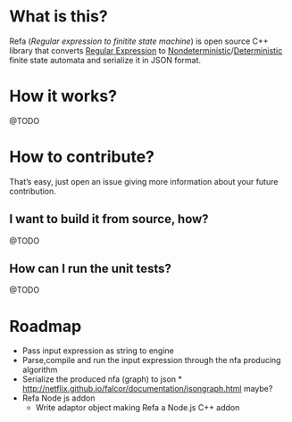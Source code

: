 # What is this?

Refa (*Regular expression to finitite state machine*) is open source C++ library that converts [Regular Expression](https://en.wikipedia.org/wiki/Regular_expression) to [Nondeterministic](https://en.wikipedia.org/wiki/Nondeterministic_finite_automaton)/[Deterministic](https://en.wikipedia.org/wiki/Deterministic_finite_automaton) finite state automata and serialize it in JSON format.

# How it works?
@TODO <include cool class diagram as png>

# How to contribute?
That’s easy, just open an issue giving more information about your future contribution.

## I want to build it from source, how?
@TODO

## How can I run the unit tests?
@TODO
	
# Roadmap

* Pass input expression as string to engine
* Parse,compile and run the input expression through the nfa producing algorithm
* Serialize the produced nfa (graph) to json  * http://netflix.github.io/falcor/documentation/jsongraph.html maybe?
* Refa Node js addon
  * Write adaptor object making Refa a Node.js C++ addon


